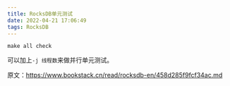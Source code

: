 ```yaml
---
title: RocksDB单元测试
date: 2022-04-21 17:06:49
tags: RocksDB
---
```


```shell
make all check
```

可以加上`-j 线程数`来做并行单元测试。

原文：<https://www.bookstack.cn/read/rocksdb-en/458d285f9fcf34ac.md>

